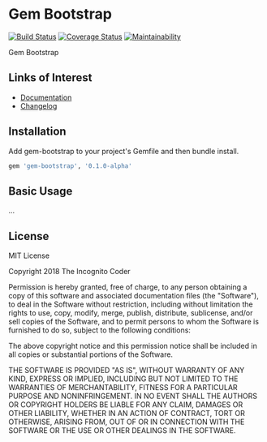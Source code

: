 # Gem Bootstrap

[![Build Status](https://travis-ci.org/theincognitocoder/gem-bootstrap.svg?branch=master)](https://travis-ci.org/theincognitocoder/gem-bootstrap)
[![Coverage Status](https://coveralls.io/repos/github/gem-bootstrap/badge.svg?branch=master)](https://coveralls.io/github/gem-bootstrap?branch=master)
[![Maintainability](https://api.codeclimate.com/v1/badges/f9ac56f41cd6333d98ee/maintainability)](https://codeclimate.com/github/theincognitocoder/gem-bootstrap/maintainability)

Gem Bootstrap

## Links of Interest

* [Documentation](https://www.rubydoc.info/github/theincognitocoder/gem-bootstrap/master)
* [Changelog](https://github.com/theincognitocoder/gem-bootstrap/blob/master/CHANGELOG.md)

## Installation

Add gem-bootstrap to your project's Gemfile and then bundle install.

```ruby
gem 'gem-bootstrap', '0.1.0-alpha'
```

## Basic Usage

...

## License

MIT License

Copyright 2018 The Incognito Coder

Permission is hereby granted, free of charge, to any person obtaining a copy
of this software and associated documentation files (the "Software"), to deal
in the Software without restriction, including without limitation the rights
to use, copy, modify, merge, publish, distribute, sublicense, and/or sell
copies of the Software, and to permit persons to whom the Software is furnished
to do so, subject to the following conditions:

The above copyright notice and this permission notice shall be included in
all copies or substantial portions of the Software.

THE SOFTWARE IS PROVIDED "AS IS", WITHOUT WARRANTY OF ANY KIND, EXPRESS OR
IMPLIED, INCLUDING BUT NOT LIMITED TO THE WARRANTIES OF MERCHANTABILITY,
FITNESS FOR A PARTICULAR PURPOSE AND NONINFRINGEMENT. IN NO EVENT SHALL THE
AUTHORS OR COPYRIGHT HOLDERS BE LIABLE FOR ANY CLAIM, DAMAGES OR OTHER
LIABILITY, WHETHER IN AN ACTION OF CONTRACT, TORT OR OTHERWISE, ARISING FROM,
OUT OF OR IN CONNECTION WITH THE SOFTWARE OR THE USE OR OTHER DEALINGS IN THE
SOFTWARE.
